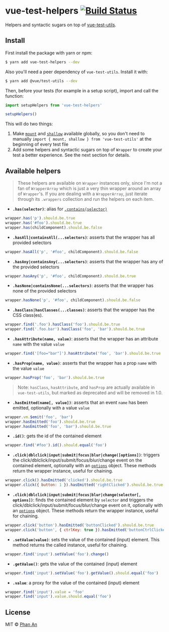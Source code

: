 # vue-test-helpers [![Build Status](https://travis-ci.org/phanan/vue-test-helpers.svg?branch=master)](https://travis-ci.org/phanan/vue-test-helpers)

Helpers and syntactic sugars on top of [vue-test-utils](https://github.com/vuejs/vue-test-utils).

## Install

First install the package with yarn or npm:

```bash
$ yarn add vue-test-helpers --dev
```

Also you'll need a peer dependency of `vue-test-utils`. Install it with:

```bash
$ yarn add @vue/test-utils --dev
```

Then, before your tests (for example in a setup script), import and call the function:

```js
import setupHelpers from 'vue-test-helpers'

setupHelpers()
```

This will do two things:

1. Make [`mount`](https://vue-test-utils.vuejs.org/en/api/mount.html) and [`shallow`](https://vue-test-utils.vuejs.org/en/api/shallow.html) available globally, so you don't need to manually `import { mount, shallow } from 'vue-test-utils'` at the beginning of every test file
2. Add some helpers and syntactic sugars on top of `Wrapper` to create your test a better experience. See the next section for details.

## Available helpers

> These helpers are available on `Wrapper` instances only, since I'm not a fan of `WrapperArray` which is just a very thin wrapper around an array of `Wrapper`'s. If you are dealing with a `WrapperArray`, just iterate through its `.wrappers` collection and run the helpers on each item.

* **`.has(selector)`**: alias for [`.contains(selector)`](https://vue-test-utils.vuejs.org/en/api/wrapper/contains.html)
```js
wrapper.has('p').should.be.true
wrapper.has('#foo').should.be.true
wrapper.has(childComponent).should.be.false
```
* **`.hasAll|containsAll(...selectors)`**: asserts that the wrapper has all provided selectors
```js
wrapper.hasAll('p', '#foo', childComponent).should.be.false
```
* **`.hasAny|containsAny(...selectors)`**: asserts that the wrapper has any of the provided selectors
```js
wrapper.hasAny('p', '#foo', childComponent).should.be.true
```
* **`.hasNone|containsNone(...selectors)`**: asserts that the wrapper has none of the provided selectors
```js
wrapper.hasNone('p', '#foo', childComponent).should.be.false
```
* **`.hasClass|hasClasses(...classes)`**: asserts that the wrapper has the CSS class(es).
```js
wrapper.find('.foo').hasClass('foo').should.be.true
wrapper.find('.foo.bar').hasClass('foo', 'bar').should.be.true
```
* **`.hasAttribute(name, value)`**: asserts that the wrapper has an attribute `name` with the value `value`
```js
wrapper.find('[foo="bar"]').hasAttribute('foo', 'bar').should.be.true
```
* **`.hasProp(name, value)`**: asserts that the wrapper has a prop `name` with the value `value`
```js
wrapper.hasProp('foo', 'bar').should.be.true
```
> Note: `hasClass`, `hasAttribute`, and `hasProp` are actually available in `vue-test-utils`, but marked as deprecated and will be removed in 1.0.
* **`.hasEmitted(name[, value])`**: asserts that an event `name` has been emitted, optionally with a value `value`
```js
wrapper.vm.$emit('foo', 'bar')
wrapper.hasEmitted('foo').should.be.true
wrapper.hasEmitted('foo', 'bar').should.be.true
```
* **`.id()`**: gets the id of the contained element
```js
wrapper.find('#foo').id().should.equal('foo')
```
* **`.click|dblclick|input|submit|focus|blur|change([options])`**: triggers the click/dblclick/input/submit/focus/blur/change event on the contained element, optionally with an [`options`](https://vue-test-utils.vuejs.org/en/guides/dom-events.html#options) object. These methods return the wrapper instance, useful for chaining.
```js
wrapper.click().hasEmitted('clicked').should.be.true
wrapper.click({ button: 1 }).hasEmitted('rightClicked').should.be.true
```
* **`.click|dblclick|input|submit|focus|blur|change(selector[, options])`**: finds the contained element by `selector` and triggers the click/dblclick/input/submit/focus/blur/change event on it, optionally with an [`options`](https://vue-test-utils.vuejs.org/en/guides/dom-events.html#options) object. These methods return the wrapper instance, useful for chaining.
```js
wrapper.click('button').hasEmitted('buttonClicked').should.be.true
wrapper.click('button', { ctrlKey: true }).hasEmitted('buttonCtrlClicked').should.be.true
```
* **`.setValue(value)`**: sets the value of the contained (input) element. This method returns the called instance, useful for chaining.
```js
wrapper.find('input').setValue('foo').change()
```
* **`.getValue()`**: gets the value of the contained (input) element
```js
wrapper.find('input').setValue('foo').getValue().should.equal('foo')
```
* **`.value`**: a proxy for the value of the contained (input) element
```js
wrapper.find('input').value = 'foo'
wrapper.find('input').value.should.equal('foo')
```

## License

MIT © [Phan An](https://phanan.net)
